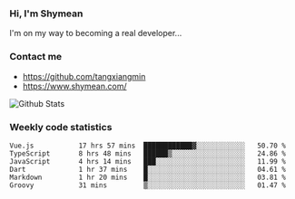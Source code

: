### Hi, I'm Shymean

I'm on my way to becoming a real developer...

### Contact me

- <https://github.com/tangxiangmin>
- <https://www.shymean.com/>

![Github Stats](https://github-readme-stats.vercel.app/api?username=tangxiangmin&show_icons=true&theme=dark)


###  Weekly code statistics

<!--START_SECTION:waka-->

```text
Vue.js           17 hrs 57 mins  ████████████▓░░░░░░░░░░░░   50.70 %
TypeScript       8 hrs 48 mins   ██████▒░░░░░░░░░░░░░░░░░░   24.86 %
JavaScript       4 hrs 14 mins   ███░░░░░░░░░░░░░░░░░░░░░░   11.99 %
Dart             1 hr 37 mins    █░░░░░░░░░░░░░░░░░░░░░░░░   04.61 %
Markdown         1 hr 20 mins    █░░░░░░░░░░░░░░░░░░░░░░░░   03.81 %
Groovy           31 mins         ▒░░░░░░░░░░░░░░░░░░░░░░░░   01.47 %
```

<!--END_SECTION:waka-->